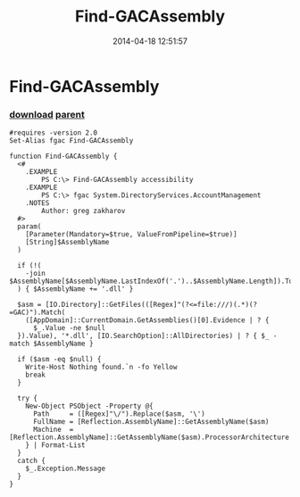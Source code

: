 ﻿---
pid:            5091
parent:         5090
children:       
poster:         greg zakharov
title:          Find-GACAssembly
date:           2014-04-18 12:51:57
description:    
format:         posh
---

# Find-GACAssembly

### [download](5091.ps1) [parent](5090.md) 



```posh
#requires -version 2.0
Set-Alias fgac Find-GACAssembly

function Find-GACAssembly {
  <#
    .EXAMPLE
        PS C:\> Find-GACAssembly accessibility
    .EXAMPLE
        PS C:\> fgac System.DirectoryServices.AccountManagement
    .NOTES
        Author: greg zakharov
  #>
  param(
    [Parameter(Mandatory=$true, ValueFromPipeline=$true)]
    [String]$AssemblyName
  )
  
  if (!(
    -join $AssemblyName[$AssemblyName.LastIndexOf('.')..$AssemblyName.Length]).ToLower().Equals('.dll')
  ) { $AssemblyName += '.dll' }
  
  $asm = [IO.Directory]::GetFiles(([Regex]"(?<=file:///)(.*)(?=GAC)").Match(
    ([AppDomain]::CurrentDomain.GetAssemblies()[0].Evidence | ? {
      $_.Value -ne $null
  }).Value), '*.dll', [IO.SearchOption]::AllDirectories) | ? { $_ -match $AssemblyName }
  
  if ($asm -eq $null) {
    Write-Host Nothing found.`n -fo Yellow
    break
  }
  
  try {
    New-Object PSObject -Property @{
      Path     = ([Regex]"\/").Replace($asm, '\')
      FullName = [Reflection.AssemblyName]::GetAssemblyName($asm)
      Machine  = [Reflection.AssemblyName]::GetAssemblyName($asm).ProcessorArchitecture
    } | Format-List
  }
  catch {
    $_.Exception.Message
  }
}
```
